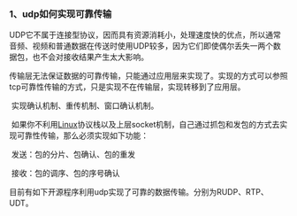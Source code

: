 ### 1、udp如何实现可靠传输

 UDP它不属于连接型协议，因而具有资源消耗小，处理速度快的优点，所以通常音频、视频和普通数据在传送时使用UDP较多，因为它们即使偶尔丢失一两个数据包，也不会对接收结果产生太大影响。

​         传输层无法保证数据的可靠传输，只能通过应用层来实现了。实现的方式可以参照tcp可靠性传输的方式，只是实现不在传输层，实现转移到了应用层。

​         实现确认机制、重传机制、窗口确认机制。

​         如果你不利用[Linux](http://lib.csdn.net/base/linux)协议栈以及上层socket机制，自己通过抓包和发包的方式去实现可靠性传输，那么必须实现如下功能：

​         发送：包的分片、包确认、包的重发

​         接收：包的调序、包的序号确认

​         目前有如下开源程序利用udp实现了可靠的数据传输。分别为RUDP、RTP、UDT。